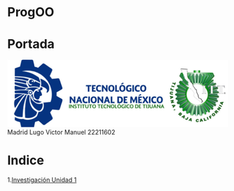 # ProgOO
# Portada
![](./ParadigmaOO/img/TecNM-ITT-sgc-2018-color-scaled-e1646127126124-1536x469.jpg "logo tec")
Madrid Lugo Victor Manuel
22211602
# Indice
1.[Investigación Unidad 1](./ParadigmaOO/ar.md)
